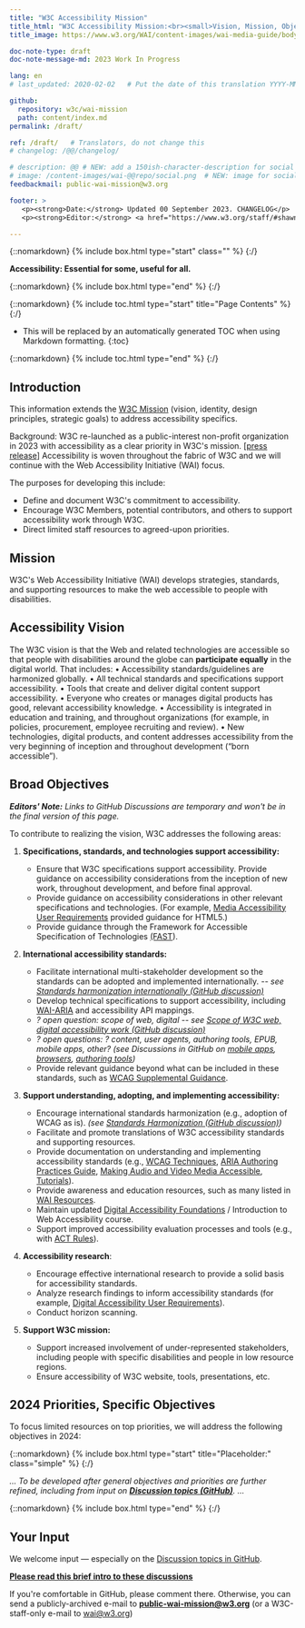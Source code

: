 ```yaml
---
title: "W3C Accessibility Mission"
title_html: "W3C Accessibility Mission:<br><small>Vision, Mission, Objectives, Priorities, Strategic Planning</small>"
title_image: https://www.w3.org/WAI/content-images/wai-media-guide/body.svg

doc-note-type: draft
doc-note-message-md: 2023 Work In Progress

lang: en
# last_updated: 2020-02-02   # Put the date of this translation YYYY-MM-DD (with month in the middle)

github:
  repository: w3c/wai-mission
  path: content/index.md
permalink: /draft/

ref: /draft/   # Translators, do not change this
# changelog: /@@/changelog/

# description: @@ # NEW: add a 150ish-character-description for social media   # translate the description
# image: /content-images/wai-@@repo/social.png  # NEW: image for social media
feedbackmail: public-wai-mission@w3.org

footer: >
   <p><strong>Date:</strong> Updated 00 September 2023. CHANGELOG</p>
   <p><strong>Editor:</strong> <a href="https://www.w3.org/staff/#shawn">Shawn Lawton Henry</a>. Contributors: Kevin White, Ruoxi Ran, Daniel Montalvo, Michael Cooper, and many others.</p>

---
```


{::nomarkdown}
{% include box.html type="start" class="" %}
{:/}

**Accessibility: Essential for some, useful for all.**

{::nomarkdown}
{% include box.html type="end" %}
{:/}

{::nomarkdown}
{% include toc.html type="start" title="Page Contents" %}
{:/}

- This will be replaced by an automatically generated TOC when using Markdown formatting.
{:toc}

{::nomarkdown}
{% include toc.html type="end" %}
{:/}

## Introduction

This information extends the [W3C Mission](https://www.w3.org/mission/) (vision, identity, design principles, strategic goals) to address accessibility specifics.

Background: W3C re-launched as a public-interest non-profit organization in 2023 with accessibility as a clear priority in W3C's mission. [[press release](https://www.w3.org/press-releases/2023/w3c-le-launched/)] Accessibility is woven throughout the fabric of W3C and we will continue with the Web Accessibility Initiative (WAI) focus.

The purposes for developing this include:
* Define and document W3C's commitment to accessibility.
* Encourage W3C Members, potential contributors, and others to support accessibility work through W3C.
* Direct limited staff resources to agreed-upon priorities.


## Mission

W3C's Web Accessibility Initiative (WAI) develops strategies, standards, and supporting resources to make the web accessible to people with disabilities.


## Accessibility Vision

The W3C vision is that the Web and related technologies are accessible so that people with disabilities around the globe can **participate equally** in the digital world. That includes:
•	Accessibility standards/guidelines are harmonized globally.
•	All technical standards and specifications support accessibility.
•	Tools that create and deliver digital content support accessibility.
•	Everyone who creates or manages digital products has good, relevant accessibility knowledge.
•	Accessibility is integrated in education and training, and throughout organizations (for example, in policies, procurement, employee recruiting and review).
•	New technologies, digital products, and content addresses accessibility from the very beginning of inception and throughout development (“born accessible”).

## Broad Objectives

_**Editors' Note:** Links to GitHub Discussions are temporary and won't be in the final version of this page._

To contribute to realizing the vision, W3C addresses the following areas:

1. **Specifications, standards, and technologies support accessibility:**
   - Ensure that W3C specifications support accessibility. Provide guidance on accessibility considerations from the inception of new work, throughout development, and before final approval.
   - Provide guidance on accessibility considerations in other relevant specifications and technologies. (For example, [Media Accessibility User Requirements](https://www.w3.org/TR/media-accessibility-reqs/) provided guidance for HTML5.)
   - Provide guidance through the Framework for Accessible Specification of Technologies [(FAST](https://w3c.github.io/apa/fast/)).

2. **International accessibility standards:**
   - Facilitate international multi-stakeholder development so the standards can be adopted and implemented internationally. _-- see [Standards harmonization internationally (GitHub discussion)](https://github.com/w3c/wai-mission/discussions/16)_
   - Develop technical specifications to support accessibility, including [WAI-ARIA](https://www.w3.org/WAI/standards-guidelines/aria/) and accessibility API mappings.
   - _? open question: scope of web, digital -- see [Scope of W3C web, digital accessibility work (GitHub discussion)](https://github.com/w3c/wai-mission/discussions/4)_
   - _? open questions: ? content, user agents, authoring tools, EPUB, mobile apps, other? (see Discussions in GitHub on [mobile apps](https://github.com/w3c/wai-mission/discussions/7),  [browsers](https://github.com/w3c/wai-mission/discussions/5),  [authoring tools](https://github.com/w3c/wai-mission/discussions/6))_
   - Provide relevant guidance beyond what can be included in these standards, such as [WCAG Supplemental Guidance](https://www.w3.org/WAI/WCAG2/supplemental/about/).

3. **Support understanding, adopting, and implementing accessibility:**
   - Encourage international standards harmonization (e.g., adoption of WCAG as is). _(see [Standards Harmonization (GitHub discussion)](https://github.com/w3c/wai-mission/discussions/11))_
   - Facilitate and promote translations of W3C accessibility standards and supporting resources.
   - Provide documentation on understanding and implementing accessibility standards (e.g., [WCAG Techniques](https://www.w3.org/WAI/WCAG22/Techniques/about), [ARIA Authoring Practices Guide](https://www.w3.org/WAI/ARIA/apg/), [Making Audio and Video Media Accessible](https://www.w3.org/WAI/media/av/), [Tutorials](https://www.w3.org/WAI/tutorials/)).
   - Provide awareness and education resources, such as many listed in [WAI Resources](https://www.w3.org/WAI/resources/).
   - Maintain updated [Digital Accessibility Foundations](https://www.w3.org/WAI/courses/foundations-course/) / Introduction to Web Accessibility course.
   - Support improved accessibility evaluation processes and tools (e.g., with [ACT Rules](https://www.w3.org/WAI/standards-guidelines/act/rules/about/)).

4. **Accessibility research**:
   - Encourage effective international research to provide a solid basis for accessibility standards.
   - Analyze research findings to inform accessibility standards (for example, [Digital Accessibility User Requirements](https://www.w3.org/WAI/research/user-requirements/)).
   - Conduct horizon scanning.

5. **Support W3C mission:**
   - Support increased involvement of under-represented stakeholders, including people with specific disabilities and people in low resource regions.
   - Ensure accessibility of W3C website, tools, presentations, etc.

## 2024 Priorities, Specific Objectives

To focus limited resources on top priorities, we will address the following objectives in 2024:

{::nomarkdown}
{% include box.html type="start" title="Placeholder:" class="simple" %}
{:/}

_… To be developed after general objectives and priorities are further refined, including from input on **[Discussion topics (GitHub)](https://github.com/w3c/wai-mission/discussions)**. …_

{::nomarkdown}
{% include box.html type="end" %}
{:/}

## Your Input

We welcome input &mdash; especially on the [Discussion topics in GitHub](https://github.com/w3c/wai-mission/discussions).

**[Please read this brief intro to these discussions](https://github.com/w3c/wai-mission/discussions/2)**

If you're comfortable in GitHub, please comment there. Otherwise, you can send a publicly-archived e-mail to **public-wai-mission@w3.org** (or a W3C-staff-only e-mail to wai@w3.org)
